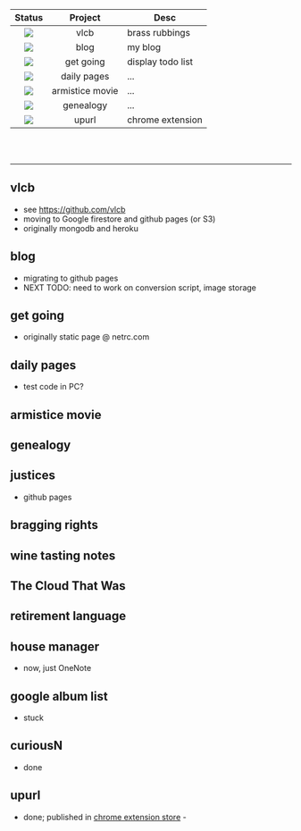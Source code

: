 
| Status | Project | Desc	|
|:------:|:-------:|------|
| ![](https://img.icons8.com/color/48/000000/close-window.png/24)	| vlcb	| brass rubbings |
| ![](https://img.icons8.com/color/48/000000/close-window.png/24)	| blog	| my blog |
| ![](https://img.icons8.com/color/48/000000/close-window.png/24)	| get going	| display todo list|
| ![](https://png.icons8.com/color/in-progress.png/24)	| daily pages	| ...|
| ![](https://img.icons8.com/color/48/000000/error.png)	| armistice movie	| ...|
| ![](https://img.icons8.com/color/48/000000/in-progress.png)	| genealogy	| ...|
| ![](https://img.icons8.com/color/48/000000/ok.png) | upurl | chrome extension |

<br><br>

<hr>

## vlcb
* see https://github.com/vlcb
* moving to Google firestore and github pages (or S3)
* originally mongodb and heroku

## blog
* migrating to github pages
* NEXT TODO: need to work on conversion script, image storage

## get going
* originally static page @ netrc.com

## daily pages
* test code in PC?

## armistice movie

## genealogy

## justices
* github pages

## bragging rights

## wine tasting notes

## The Cloud That Was

## retirement language

## house manager
* now, just OneNote

## google album list
* stuck

## curiousN
* done

## upurl
* done; published in [chrome extension store](https://chrome.google.com/webstore/detail/up-url/cagmkfldeglkpnoehchbbdjmgddacodk?hl=en) - 
